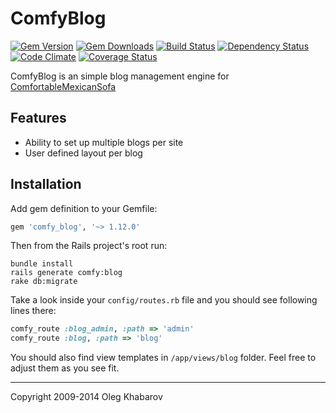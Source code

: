 # ComfyBlog
[![Gem Version](https://img.shields.io/gem/v/comfy_blog.svg?style=flat)](http://rubygems.org/gems/comfy_blog) [![Gem Downloads](https://img.shields.io/gem/dt/comfy_blog.svg?style=flat)](http://rubygems.org/gems/comfy_blog) [![Build Status](https://img.shields.io/travis/comfy/comfy-blog.svg?style=flat)](https://travis-ci.org/comfy/comfy-blog) [![Dependency Status](https://img.shields.io/gemnasium/comfy/comfy-blog.svg?style=flat)](https://gemnasium.com/comfy/comfy-blog) [![Code Climate](https://img.shields.io/codeclimate/github/comfy/comfy-blog.svg?style=flat)](https://codeclimate.com/github/comfy/comfy-blog) [![Coverage Status](https://img.shields.io/coveralls/comfy/comfy-blog.svg?style=flat)](https://coveralls.io/r/comfy/comfy-blog?branch=master)

ComfyBlog is an simple blog management engine for [ComfortableMexicanSofa](https://github.com/comfy/comfortable-mexican-sofa)

## Features

* Ability to set up multiple blogs per site
* User defined layout per blog

## Installation

Add gem definition to your Gemfile:

```ruby
gem 'comfy_blog', '~> 1.12.0'
```

Then from the Rails project's root run:

    bundle install
    rails generate comfy:blog
    rake db:migrate

Take a look inside your `config/routes.rb` file and you should see following lines there:

```ruby
comfy_route :blog_admin, :path => 'admin'
comfy_route :blog, :path => 'blog'
```

You should also find view templates in `/app/views/blog` folder. Feel free to adjust them as you see fit.

---

Copyright 2009-2014 Oleg Khabarov
